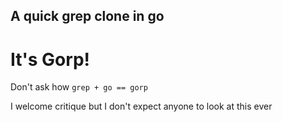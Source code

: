 
## A quick grep clone in go

# It's **Gorp**!

Don't ask how `grep + go == gorp`

I welcome critique but I don't expect anyone to look at this ever
